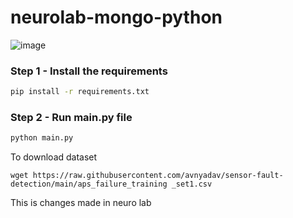 # neurolab-mongo-python

![image](https://user-images.githubusercontent.com/57321948/196933065-4b16c235-f3b9-4391-9cfe-4affcec87c35.png)

### Step 1 - Install the requirements

```bash
pip install -r requirements.txt
```

### Step 2 - Run main.py file

```bash
python main.py
```
To download dataset
```
wget https://raw.githubusercontent.com/avnyadav/sensor-fault-detection/main/aps_failure_training _set1.csv 
```
This is changes made in neuro lab